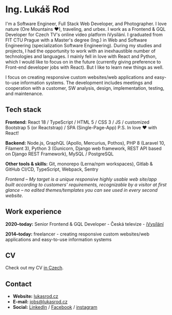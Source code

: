 # Ing. Lukáš Rod
I'm a Software Engineer, Full Stack Web Developer, and Photographer. I love nature (Ore Mountains ❤), traveling, and urbex. I work as a Frontend & GQL Developer for Czech TV's online video platform iVysílání. I graduated from FIT CTU Prague with a Master's degree (Ing.) in Web and Software Engineering (specialization Software Engineering).
During my studies and projects, I had the opportunity to work with an inexhaustible number of technologies and languages. I mainly fell in love with React and Python, which I would like to focus on in the future (currently giving preference to Front-end developer jobs with React). But I like to learn new things as well.


I focus on creating responsive custom websites/web applications and easy-to-use information systems. The development includes meetings and cooperation with a customer, SW analysis, design, implementation, testing, and maintenance.

## Tech stack
**Frontend:** React 18 / TypeScript / HTML 5 / CSS 3 / JS / customized Bootstrap 5 (or Reactstrap) / SPA (Single-Page-App) 
P.S. In love ❤ with React!

**Backend:** Node.js, GraphQL (Apollo, Mercurius, Pothos), PHP 8 (Laravel 10, Filament 3), Python 3 (Gunicorn, Django web framework, REST API based on Django REST Framework), MySQL / PostgreSQL 

**Other tools & skills:** Git, monorepo (Lerna/npm workspaces), Gitlab & GitHub CI/CD, TypeScript, Webpack, Sentry 

*Frontend – My target is a unique responsive highly usable web site/app built according to customers' requirements, recognizable by a visitor at first glance – no edited themes/templates you can see used in every second website.*

## Work experience
**2020–today:** Senior Frontend & GQL Developer - Česká televize - [iVysílání](https://www.ceskatelevize.cz/ivysilani/)

**2014–today:** freelancer - creating responsive custom websites/web applications and easy-to-use information systems

## CV

Check out my CV [in Czech](https://lukasrod.cz/kontakt/CV_Lukas_Rod-2024.pdf).

## Contact
* **Website:** [lukasrod.cz](lukasrod.cz)
* **E-mail:** jobs@lukasrod.cz
* **Social:** [LinkedIn](https://www.linkedin.com/in/rodlukas/) / [Facebook](https://www.facebook.com/rod.lukas) / [instagram](https://www.instagram.com/rod.lukas/)
